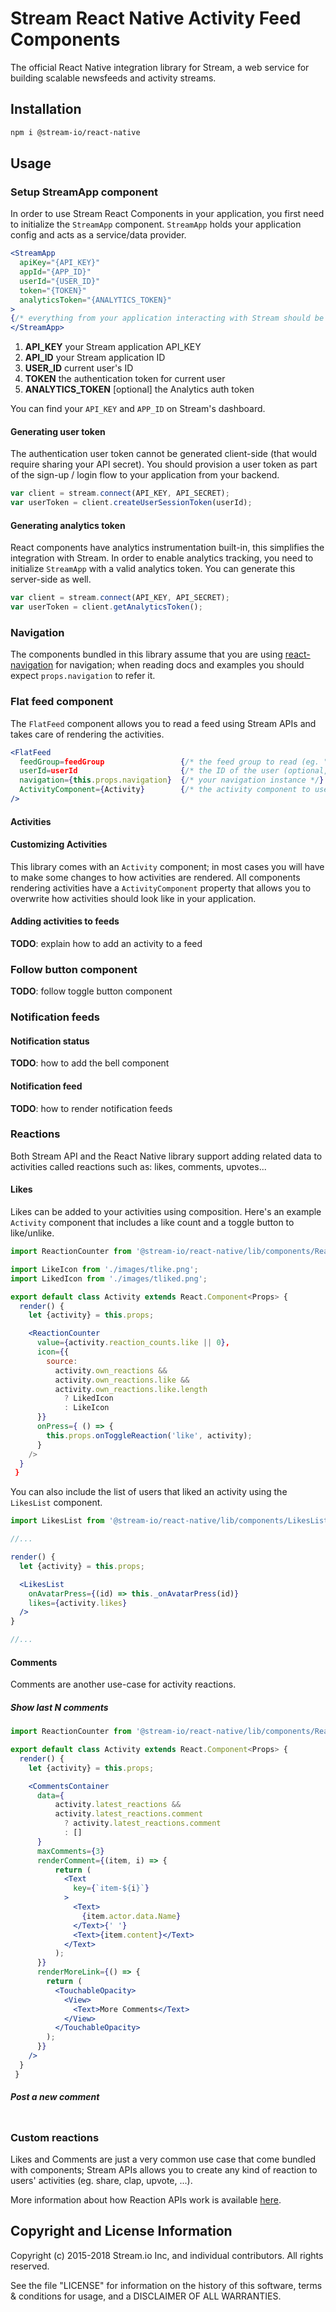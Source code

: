 Stream React Native Activity Feed Components
============================================

The official React Native integration library for Stream, a web service for building scalable newsfeeds and activity streams.

## Installation

```bash
npm i @stream-io/react-native
```

## Usage

### Setup StreamApp component

In order to use Stream React Components in your application, you first need to initialize the `StreamApp` component. `StreamApp` holds your application config and acts as a service/data provider.

```jsx
<StreamApp
  apiKey="{API_KEY}"
  appId="{APP_ID}"
  userId="{USER_ID}"
  token="{TOKEN}"
  analyticsToken="{ANALYTICS_TOKEN}"
>
{/* everything from your application interacting with Stream should be nested here */}
</StreamApp>
```
1. **API_KEY** your Stream application API_KEY
2. **API_ID** your Stream application ID
3. **USER_ID** current user's ID
4. **TOKEN** the authentication token for current user
5. **ANALYTICS_TOKEN** [optional] the Analytics auth token

You can find your `API_KEY` and `APP_ID` on Stream's dashboard.

#### Generating user token

The authentication user token cannot be generated client-side (that would require sharing your API secret). You should provision a user token as part of the sign-up / login flow to your application from your backend.

```js
var client = stream.connect(API_KEY, API_SECRET);
var userToken = client.createUserSessionToken(userId);
```

#### Generating analytics token

React components have analytics instrumentation built-in, this simplifies the integration with Stream. In order to enable analytics tracking, you need to initialize `StreamApp` with a valid analytics token. You can generate this server-side as well.

```js
var client = stream.connect(API_KEY, API_SECRET);
var userToken = client.getAnalyticsToken();
```

### Navigation

The components bundled in this library assume that you are using [react-navigation](https://facebook.github.io/react-native/docs/navigation#react-navigation) for navigation; when reading docs and examples you should expect `props.navigation` to refer it.

### Flat feed component

The `FlatFeed` component allows you to read a feed using Stream APIs and takes care of rendering the activities.

```jsx
<FlatFeed
  feedGroup=feedGroup                 {/* the feed group to read (eg. "flat") */}
  userId=userId                       {/* the ID of the user (optional, defaults to StreamApp's userId)  */}
  navigation={this.props.navigation}  {/* your navigation instance */}
  ActivityComponent={Activity}        {/* the activity component to use (optional, defaults to Activity) */}
/>
```

#### Activities


#### Customizing Activities

This library comes with an `Activity` component; in most cases you will have to make some changes to how activities are rendered. All components rendering activities have a `ActivityComponent` property that allows you to overwrite how activities should look like in your application.

#### Adding activities to feeds

**TODO**: explain how to add an activity to a feed

### Follow button component

**TODO**: follow toggle button component

### Notification feeds

#### Notification status

**TODO**: how to add the bell component

#### Notification feed

**TODO**: how to render notification feeds

### Reactions

Both Stream API and the React Native library support adding related data to activities called reactions such as: likes, comments, upvotes...

#### Likes

Likes can be added to your activities using composition. Here's an example `Activity` component that includes a like count and a toggle button to like/unlike.

```jsx
import ReactionCounter from '@stream-io/react-native/lib/components/ReactionCounter';

import LikeIcon from './images/tlike.png';
import LikedIcon from './images/tliked.png';

export default class Activity extends React.Component<Props> {
  render() {
    let {activity} = this.props;

    <ReactionCounter
      value={activity.reaction_counts.like || 0},
      icon={{
        source:
          activity.own_reactions &&
          activity.own_reactions.like &&
          activity.own_reactions.like.length
            ? LikedIcon
            : LikeIcon
      }}
      onPress={ () => {
        this.props.onToggleReaction('like', activity);
      }
    />
  }
 }
```

You can also include the list of users that liked an activity using the `LikesList` component.

```jsx
import LikesList from '@stream-io/react-native/lib/components/LikesList';

//...

render() {
  let {activity} = this.props;

  <LikesList
    onAvatarPress={(id) => this._onAvatarPress(id)}
    likes={activity.likes}
  />
}

//...

```

#### Comments

Comments are another use-case for activity reactions.

##### Show last N comments

```jsx
import ReactionCounter from '@stream-io/react-native/lib/components/ReactionCounter';

export default class Activity extends React.Component<Props> {
  render() {
    let {activity} = this.props;

    <CommentsContainer
      data={
          activity.latest_reactions &&
          activity.latest_reactions.comment
            ? activity.latest_reactions.comment
            : []
      }
      maxComments={3}
      renderComment={(item, i) => {
          return (
            <Text
              key={`item-${i}`}
            >
              <Text>
                {item.actor.data.Name}
              </Text>{' '}
              <Text>{item.content}</Text>
            </Text>
          );
      }}
      renderMoreLink={() => {
        return (
          <TouchableOpacity>
            <View>
              <Text>More Comments</Text>
            </View>
          </TouchableOpacity>
        );
      }}
    />
  }
 }
```

##### Post a new comment

```jsx
```

### Custom reactions

Likes and Comments are just a very common use case that come bundled with components; Stream APIs allows you to create any kind of reaction to users' activities (eg. share, clap, upvote, ...).

More information about how Reaction APIs work is available [here](https://getstream.io/docs/#reactions_activities).

## Copyright and License Information

Copyright (c) 2015-2018 Stream.io Inc, and individual contributors. All rights reserved.

See the file "LICENSE" for information on the history of this software, terms & conditions for usage, and a DISCLAIMER OF ALL WARRANTIES.
